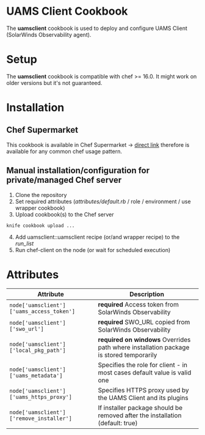# UAMS Client Cookbook

The **uamsclient** cookbook is used to deploy and configure UAMS Client (SolarWinds Observability agent).

# Setup

The **uamsclient** cookbook is compatible with chef >= 16.0. It might work on older versions but it's not guaranteed.

# Installation
## Chef Supermarket

This cookbook is available in Chef Supermarket -> [direct link](https://supermarket.chef.io/cookbooks/uamsclient) therefore is available for any common chef usage pattern.

## Manual installation/configuration for private/managed Chef server
1. Clone the repository
2. Set required attributes (*attributes/default.rb* / role / environment / use wrapper cookbook)
3. Upload cookbook(s) to the Chef server
```
knife cookbook upload ...
```
4. Add uamsclient::uamsclient recipe (or/and wrapper recipe) to the *run_list*
5. Run chef-client on the node (or wait for scheduled execution)

# Attributes

| Attribute | Description |
| -------------------- | --------------------------------------------------------------- |
| `node['uamsclient']['uams_access_token'] ` | **required** Access token from SolarWinds Observability |
| `node['uamsclient']['swo_url'] ` | **required** SWO_URL copied from SolarWinds Observability |
| `node['uamsclient']['local_pkg_path']` | **required on windows** Overrides path where installation package is stored temporarily |
| `node['uamsclient']['uams_metadata']` | Specifies the role for client - in most cases default value is valid one |
| `node['uamsclient']['uams_https_proxy'] ` | Specifies HTTPS proxy used by the UAMS Client and its plugins |
| `node['uamsclient']['remove_installer']` | If installer package should be removed after the installation (default: true) |
